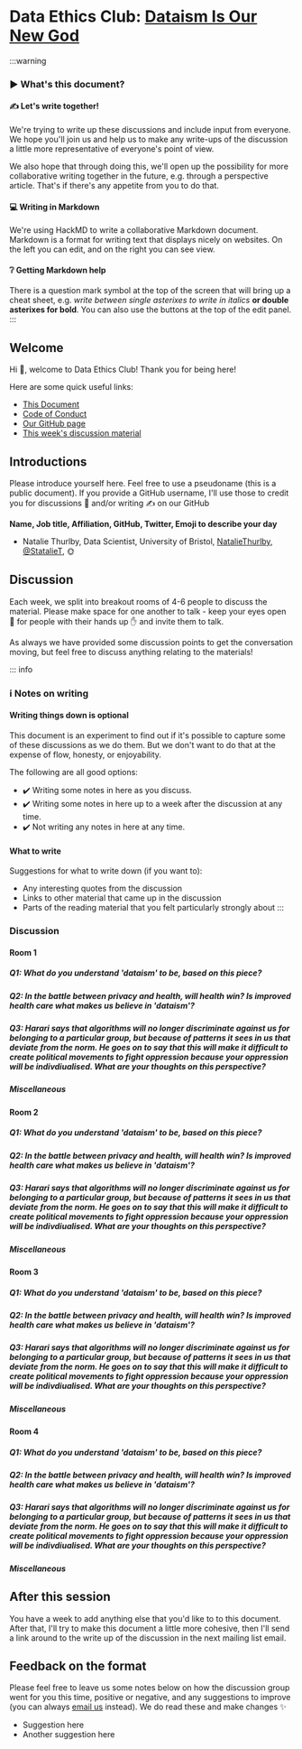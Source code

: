 # Data Ethics Club: [Dataism Is Our New God](https://onlinelibrary.wiley.com/doi/epdf/10.1111/npqu.12080)
<!--Please don't edit the info panel below-->

:::warning
### :arrow_forward: What's this document?

#### :writing_hand: Let's write together!
We're trying to write up these discussions and include input from everyone.
We hope you'll join us and help us to make any write-ups of the discussion a little more representative of everyone's point of view.

We also hope that through doing this, we'll open up the possibility for more collaborative writing together in the future, e.g. through a perspective article.
That's if there's any appetite from you to do that.

#### :computer: Writing in Markdown
We're using HackMD to write a collaborative Markdown document. 
Markdown is a format for writing text that displays nicely on websites.
On the left you can edit, and on the right you can see view.

#### :grey_question: Getting Markdown help
There is a question mark symbol at the top of the screen that will bring up a cheat sheet, e.g. *write between single asterixes to write in italics* **or double asterixes for bold**.
You can also use the buttons at the top of the edit panel.
:::

## Welcome
Hi :wave:, welcome to Data Ethics Club! 
Thank you for being here!

Here are some quick useful links:
- [This Document](https://hackmd.io/@nataliethurlby/DEC-dataism/edit?both)
- [Code of Conduct](https://github.com/very-good-science/data-ethics-club/blob/code-of-conduct/code_of_conduct.MD)
- [Our GitHub page](https://github.com/very-good-science/data-ethics-club/)
- [This week's discussion material](https://onlinelibrary.wiley.com/doi/epdf/10.1111/npqu.12080)

## Introductions
Please introduce yourself here.
Feel free to use a pseudoname (this is a public document).
If you provide a GitHub username, I'll use those to credit you for discussions :speech_balloon: and/or writing :writing_hand:  on our GitHub 

__Name, Job title, Affiliation, GitHub, Twitter, Emoji to describe your day__
- Natalie Thurlby, Data Scientist, University of Bristol, [NatalieThurlby](https://github.com/NatalieThurlby/), [@StatalieT](https://twitter.com/StatalieT), :sun_with_face: 

## Discussion
Each week, we split into breakout rooms of 4-6 people to discuss the material. 
Please make space for one another to talk - keep your eyes open :eyes: for people with their hands up :hand: and invite them to talk.

As always we have provided some discussion points to get the conversation moving, but feel free to discuss anything relating to the materials!

::: info
### :information_source:  Notes on writing
#### Writing things down is optional
This document is an experiment to find out if it's possible to capture some of these discussions as we do them. 
But we don't want to do that at the expense of flow, honesty, or enjoyability.

The following are all good options:
- :heavy_check_mark: Writing some notes in here as you discuss.
- :heavy_check_mark: Writing some notes in here up to a week after the discussion at any time.
- :heavy_check_mark: Not writing any notes in here at any time.

#### What to write
Suggestions for what to write down (if you want to):
- Any interesting quotes from the discussion
- Links to other material that came up in the discussion
- Parts of the reading material that you felt particularly strongly about
:::

### Discussion

#### Room 1

##### Q1: What do you understand 'dataism' to be, based on this piece?

##### Q2: In the battle between privacy and health, will health win? Is improved health care what makes us believe in 'dataism'?

##### Q3: Harari says that algorithms will no longer discriminate against us for belonging to a particular group, but because of patterns it sees in us that deviate from the norm. He goes on to say that this will make it difficult to create political movements to fight oppression because your oppression will be indivdiualised. What are your thoughts on this perspective?

##### Miscellaneous

#### Room 2

##### Q1: What do you understand 'dataism' to be, based on this piece?

##### Q2: In the battle between privacy and health, will health win? Is improved health care what makes us believe in 'dataism'?

##### Q3: Harari says that algorithms will no longer discriminate against us for belonging to a particular group, but because of patterns it sees in us that deviate from the norm. He goes on to say that this will make it difficult to create political movements to fight oppression because your oppression will be indivdiualised. What are your thoughts on this perspective?

##### Miscellaneous

#### Room 3

##### Q1: What do you understand 'dataism' to be, based on this piece?

##### Q2: In the battle between privacy and health, will health win? Is improved health care what makes us believe in 'dataism'?

##### Q3: Harari says that algorithms will no longer discriminate against us for belonging to a particular group, but because of patterns it sees in us that deviate from the norm. He goes on to say that this will make it difficult to create political movements to fight oppression because your oppression will be indivdiualised. What are your thoughts on this perspective?

##### Miscellaneous

#### Room 4

##### Q1: What do you understand 'dataism' to be, based on this piece?

##### Q2: In the battle between privacy and health, will health win? Is improved health care what makes us believe in 'dataism'?

##### Q3: Harari says that algorithms will no longer discriminate against us for belonging to a particular group, but because of patterns it sees in us that deviate from the norm. He goes on to say that this will make it difficult to create political movements to fight oppression because your oppression will be indivdiualised. What are your thoughts on this perspective?

##### Miscellaneous

## After this session
You have a week to add anything else that you'd like to to this document. 
After that, I'll try to make this document a little more cohesive, then I'll send a link around to the write up of the discussion in the next mailing list email.

## Feedback on the format
Please feel free to leave us some notes below on how the discussion group went for you this time, positive or negative, and any suggestions to improve (you can always [email us](mailto:grp-ethicaldatascience@groups.bristol.ac.uk) instead). 
We do read these and make changes :sparkles: 

* Suggestion here
* Another suggestion here

